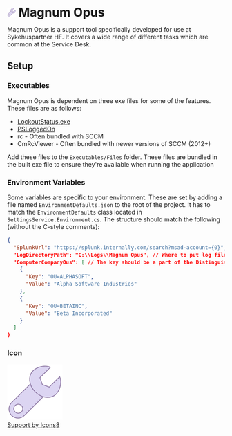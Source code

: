<div><h1 style="display:inline"><img src="./MagnumOpus/Assets/Icon-64.png" alt="Wrench icon" style="height: .7em"/> Magnum Opus</h1></div>

Magnum Opus is a support tool specifically developed for use at Sykehuspartner HF. It covers a wide range of different tasks which are common at the Service Desk.

## Setup

### Executables

Magnum Opus is dependent on three exe files for some of the features. These files are as follows:

* [LockoutStatus.exe](https://www.microsoft.com/en-us/download/details.aspx?id=15201)
* [PSLoggedOn](https://technet.microsoft.com/en-us/sysinternals/pstools.aspx)
* rc - Often bundled with SCCM
* CmRcViewer - Often bundled with newer versions of SCCM (2012+)

Add these files to the `Executables/Files` folder. These files are bundled in the built exe file to ensure they're available when running the application

### Environment Variables

Some variables are specific to your environment. These are set by adding a file named `EnvironmentDefaults.json` to the root of the project. It has to match the `EnvironmentDefaults` class located in `SettingsService.Environment.cs`. The structure should match the following (without the C-style comments):

``` json
{
  "SplunkUrl": "https://splunk.internally.com/search?msad-account={0}", // Insert {0} where the username should be inserted in the url
  "LogDirectoryPath": "C:\\Logs\\Magnum Opus", // Where to put log files from the application
  "ComputerCompanyOus": [ // The key should be a part of the DistinguishedName of the DirectoryEntry which only occurs for each specific company, e.g.: "OU=CompanyName". The value is the name of the company, e.g.: "Company Name".
    {
      "Key": "OU=ALPHASOFT",
      "Value": "Alpha Software Industries"
    },
    {
      "Key": "OU=BETAINC",
      "Value": "Beta Incorporated"
    }
  ]
}
```

### Icon

[![Wrench icon](./MagnumOpus/Assets/Icon-128.png)  
Support by Icons8](https://icons8.com/web-app/21107/support)